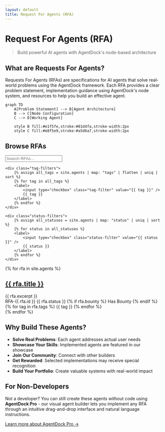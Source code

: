```yaml
---
layout: default
title: Request For Agents (RFA)
---
```


# Request For Agents (RFA)

> Build powerful AI agents with AgentDock's node-based architecture

## What are Requests For Agents?

Requests For Agents (RFAs) are specifications for AI agents that solve real-world problems using the AgentDock framework. Each RFA provides a clear problem statement, implementation guidance using AgentDock's node system, and resources to help you build an effective agent.

```mermaid
graph TD
    A[Problem Statement] --> B[Agent Architecture]
    B --> C[Node Configuration]
    C --> D[Working Agent]
    
    style B fill:#e1f5fe,stroke:#81d4fa,stroke-width:2px
    style C fill:#e8f5e9,stroke:#a5d6a7,stroke-width:2px
```

## Browse RFAs

<div class="filters">
    <input type="text" id="search" placeholder="Search RFAs..." />
    
    <div class="tag-filters">
        {% assign all_tags = site.agents | map: "tags" | flatten | uniq | sort %}
        {% for tag in all_tags %}
        <label>
            <input type="checkbox" class="tag-filter" value="{{ tag }}" />
            {{ tag }}
        </label>
        {% endfor %}
    </div>
    
    <div class="status-filters">
        {% assign all_statuses = site.agents | map: "status" | uniq | sort %}
        {% for status in all_statuses %}
        <label>
            <input type="checkbox" class="status-filter" value="{{ status }}" />
            {{ status }}
        </label>
        {% endfor %}
    </div>
</div>

<div class="rfa-grid">
    {% for rfa in site.agents %}
    <div class="rfa-card">
        <h2><a href="{{ rfa.url | relative_url }}">{{ rfa.title }}</a></h2>
        <div class="description">{{ rfa.excerpt }}</div>
        <div class="rfa-meta">
            <span class="rfa-id">RFA-{{ rfa.id }}</span>
            <span class="rfa-status {{ rfa.status }}">{{ rfa.status }}</span>
            {% if rfa.bounty %}
            <span class="rfa-bounty">Has Bounty</span>
            {% endif %}
        </div>
        <div class="rfa-tags">
            {% for tag in rfa.tags %}
            <span class="tag">{{ tag }}</span>
            {% endfor %}
        </div>
    </div>
    {% endfor %}
</div>

## Why Build These Agents?

- **Solve Real Problems**: Each agent addresses actual user needs
- **Showcase Your Skills**: Implemented agents are featured in our showcase
- **Join Our Community**: Connect with other builders
- **Get Rewarded**: Selected implementations may receive special recognition
- **Build Your Portfolio**: Create valuable systems with real-world impact

## For Non-Developers

Not a developer? You can still create these agents without code using **AgentDock Pro** - our visual agent builder lets you implement any RFA through an intuitive drag-and-drop interface and natural language instructions.

[Learn more about AgentDock Pro →](https://agentdock.ai/pro) 